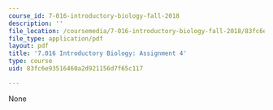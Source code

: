 ```yaml
---
course_id: 7-016-introductory-biology-fall-2018
description: ''
file_location: /coursemedia/7-016-introductory-biology-fall-2018/83fc6e93516460a2d921156d7f65c117_MIT7_016F18PS4.pdf
file_type: application/pdf
layout: pdf
title: '7.016 Introductory Biology: Assignment 4'
type: course
uid: 83fc6e93516460a2d921156d7f65c117

---
```

None